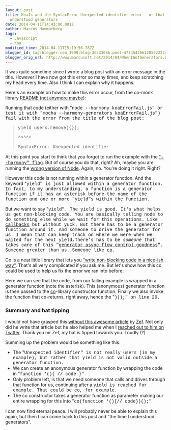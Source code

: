 ```yaml
---
layout: post
title: KoaJs and the SyntaxError Unexpected identifier error - or that time when I
  understood generators
date: 2014-04-11T14:43:00.001Z
author: Marcus Hammarberg
tags:
  - Javascript
  - Koa
modified_time: 2014-04-11T15:19:56.787Z
blogger_id: tag:blogger.com,1999:blog-36533086.post-4774542661205622224
blogger_orig_url: http://www.marcusoft.net/2014/04/WhenIGotGenerators.html
---
```



<div>

It was quite sometime since I wrote a blog post with an error message in
the title. However I have now got this error so many times, and keep
scratching my head every time. Also I think I can explain why it
happens.

Here's an example on how to make this error occur, from the co-monk
library <a href="https://github.com/visionmedia/co-monk/pull/4"
target="_blank">README (not anymore maybe</a>):
<div>

Running that code (either with "<span
style="font-family: Courier New, Courier, monospace;">node --harmony
koaErrorFail.js" or test it with "<span
style="font-family: Courier New, Courier, monospace;">mocha
--harmony-generators koaErrorFail.js") fail with the error from
the title of the blog post:

> <div class="p1">
>
> <span style="font-family: Courier New, Courier, monospace;">yield
> users.remove({});
>
> </div>
>
> <div class="p1">
>
> <span style="font-family: Courier New, Courier, monospace;">
> ^^^^^
>
> </div>
>
> <div class="p1">
>
> <span
> style="font-family: Courier New, Courier, monospace;">SyntaxError:
> Unexpected identifier
>
> </div>

At this point you start to think that you forgot to run the example with
the <a href="http://www.marcusoft.net/2014/03/koaintro.html"
target="_blank">"<span
style="font-family: Courier New, Courier, monospace;">--harmony"
flag</a>. But of course you do that, right?
Ah, maybe you are running the
<a href="http://www.marcusoft.net/2014/03/koaintro.html"
target="_blank">wrong version of Node</a>. Again, no. You're doing it
right. Right?

However this code is not running within a generator function. And the
keyword "<span
style="font-family: Courier New, Courier, monospace;">yield" is
just allowed within a generator function. In fact, to my understanding,
a function is a generator function if it has an asterisk before the name
of the function and one or more "<span
style="font-family: 'Courier New', Courier, monospace;">yield"s
within the function.

But we want to say "<span
style="font-family: 'Courier New', Courier, monospace;">yield".
The <span
style="font-family: 'Courier New', Courier, monospace;">yield is
good. It's what helps us get non-blocking code. You are basically
telling node to do something else while we wait for this operations.
Like <a
href="http://www.marcusoft.net/2014/03/javascript-callbacks-cant-live-with.html"
target="_blank">callbacks</a> but without yuck.
But there has to be a generator function around it. And someone to drive
the generator for us. I mean that can keep track on where we were when
we waited for the next yield.There's has to be *someone* that takes care
of this
"<a href="https://www.npmjs.org/package/co" target="_blank">generator
async flow control goodness</a>". Someone greater than us. Someone like
<a href="https://www.npmjs.org/package/co" target="_blank">co</a>.

Co is a neat little library that lets you
<a href="https://github.com/visionmedia/co" target="_blank">"write
non-blocking code in a nice-ish way"</a>. That's all very complicated if
you ask me. But let's show how this co could be used to help us fix the
error we ran into before:

Here we can see that the code, from our failing example is wrapped in a
generator function (note the asterisk). This (anonymous) generator
function is then passed to
the <a href="https://www.npmjs.org/package/co" target="_blank">co</a>-library
constructor function. Finally we also invoke the function that
co-returns, right away, hence the "<span
style="font-family: Courier New, Courier, monospace;">)();" <span
style="font-family: inherit;">on l<span
style="font-family: inherit;">ine 20.

### Summary and hat tipping

</div>

<div>

I would not have grasped this
<a href="http://zef.me/6096/callback-free-harmonious-node-js"
target="_blank">without this awesome article</a> by
<a href="https://twitter.com/zef" target="_blank">Zef</a>. Not only did
he write that article but he also helped me when I
<a href="https://twitter.com/marcusoftnet/statuses/454620650410237952"
target="_blank">reached out to him on Twitter</a>. Thank you mr Zef, my
hat is tipped towards you. Loudly (?)

</div>

<div>
</div>

<div>

Summing up the problem would be something like this:

</div>

<div>

- The "<span
    style="font-family: Courier New, Courier, monospace;">Unexpected
    identifier" is not really <span
    style="font-family: Courier New, Courier, monospace;">users
    (in my example), but rather that <span
    style="font-family: Courier New, Courier, monospace;">yield
    is not valid outside a generator function.
- We can create an anonymous generator function by wrapping the code
    in "<span
    style="font-family: Courier New, Courier, monospace;">function *(){
    // code }"
- Only problem left, is that we need someone that calls and drives
    through that function for us, continuing after a <span
    style="font-family: 'Courier New', Courier, monospace;">yield is
    reached for example. That could
    be <a href="https://www.npmjs.org/package/co" target="_blank">co</a>,
    for example.  
- The co constructor takes a generator function as parameter making
    our entire wrapping for this into "<span
    style="font-family: Courier New, Courier, monospace;">co(function
    *(){// code})();"

<div>

I can now find eternal peace. I will probably never be able to explain
this again, but then I can come back to this post and "the time I
understood generators".

</div>

</div>

</div>
